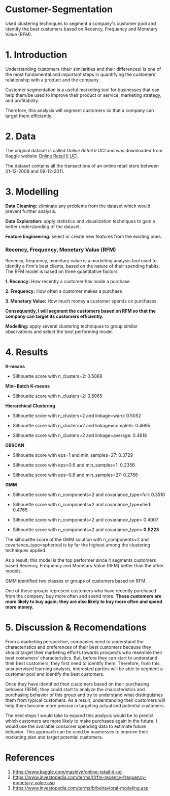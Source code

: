 # **Customer-Segmentation**

Used clustering techniques to segment a company's customer pool and identify the best customers based on Recency, Frequency and Monetary Value (RFM). 


# **1. Introduction**

Understanding customers (their similarities and their differences) is one of the most fundamental and important steps in quantifying the customers’ relationship with a product and the company.

Customer segmentation is a useful marketing tool for businesses that can help them/be used to improve their product or service, marketing strategy, and profitability.

Therefore, this analysis will segment customers so that a company can target them efficiently.


# **2. Data**

The original dataset is called *Online Retail II UCI* and was downloaded from Kaggle website [Online Retail II UCI](https://www.kaggle.com/mashlyn/online-retail-ii-uci). 

The dataset contains all the transactions of an online retail store between 01-12-2009 and 09-12-2011.


# **3. Modelling**

**Data Cleaning:** eliminate any problems from the dataset which would prevent further analysis.

**Data Exploration:** apply statistics and visualization techniques to gain a better understanding of the dataset.

**Feature Engineering:** select or create new features from the existing ones.

### **Recency, Frequency, Monetary Value (RFM)**

Recency, frequency, monetary value is a marketing analysis tool used to identify a firm's best clients, based on the nature of their spending habits. The RFM model is based on three quantitative factors:

**1. Recency:** How recently a customer has made a purchase

**2. Frequency:** How often a customer makes a purchase

**3. Monetary Value:** How much money a customer spends on purchases

**Consequently, I will segment the customers based on RFM so that the company can target its customers efficiently.**

**Modelling:** apply several clustering techniques to group similar observations and select the best performing model.


# **4. Results**

**K-means**

* Silhouette score with n_clusters=2: 0.5088

**Mini-Batch K-means**

* Silhouette score with n_clusters=2: 0.5065

**Hierarchical Clustering**

* Silhouette score with n_clusters=2 and linkage=ward: 0.5052

* Silhouette score with n_clusters=2 and linkage=complete: 0.4695

* Silhouette score with n_clusters=2 and linkage=average: 0.4618

**DBSCAN**

* Silhouette score with eps=1 and min_samples=27: 0.3729

* Silhouette score with eps=0.6 and min_samples=1: 0.2356

* Silhouette score with eps=0.6 and min_samples=27: 0.2786

**GMM**

* Silhouette score with n_components=2 and covariance_type=full: 0.3510

* Silhouette score with n_components=2 and covariance_type=tied: 0.4765

* Silhouette score with n_components=2 and covariance_type= 0.4007

* Silhouette score with n_components=2 and covariance_type= **0.5223**

The silhouette score of the GMM solution with n_components=2 and covariance_type=spherical is by far the highest among the clustering techniques applied.

As a result, this model is the top performer since it segments customers based Recency, Frequency and Monetary Value (RFM) better than the other models.

GMM identified two classes or groups of customers based on RFM.

One of those groups represent customers who have recently purchased from the company, buy more often and spend more. **These customers are more likely to buy again; they are also likely to buy more often and spend more money.**


# **5. Discussion & Recomendations**

From a marketing perspective, companies need to understand the characteristics and preferences of their best customers because they should target their marketing efforts towards prospects who resemble their best costumers’ characteristics. But, before they can start to understand their best customers, they first need to identify them. Therefore, from this unsupervised learning analysis, interested parties will be able to segment a customer pool and identify the best customers.

Once they have identified their customers based on their purchasing behavior (RFM); they could start to analyze the characteristics and purchasing behavior of this group and try to understand what distinguishes them from typical customers. As a result, understanding their customers will help them become more precise in targeting actual and potential customers.

The next steps I would take to expand this analysis would be to predict which customers are more likely to make purchases again in the future. I would use the available consumer spending data to estimate future behavior. This approach can be used by businesses to improve their marketing plan and target potential customers. 


# **References**

1. https://www.kaggle.com/mashlyn/online-retail-ii-uci
2. https://www.investopedia.com/terms/r/rfm-recency-frequency-monetary-value.asp
3. https://www.investopedia.com/terms/b/behavioral-modeling.asp




